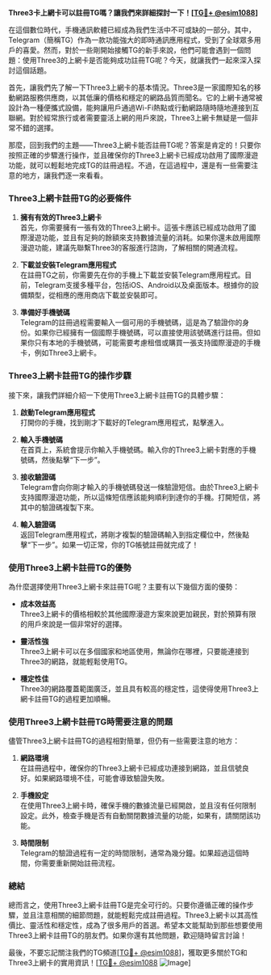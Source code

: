 **Three3卡上網卡可以註冊TG嗎？讓我們來詳細探討一下！[[TG💪+ @esim1088](https://t.me/s/esim1088)]**

在這個數位時代，手機通訊軟體已經成為我們生活中不可或缺的一部分。其中，Telegram（簡稱TG）作為一款功能強大的即時通訊應用程式，受到了全球眾多用戶的喜愛。然而，對於一些剛開始接觸TG的新手來說，他們可能會遇到一個問題：使用Three3的上網卡是否能夠成功註冊TG呢？今天，就讓我們一起來深入探討這個話題。

首先，讓我們先了解一下Three3上網卡的基本情況。Three3是一家國際知名的移動網路服務供應商，以其低廉的價格和穩定的網路品質而聞名。它的上網卡通常被設計為一種便攜式設備，能夠讓用戶通過Wi-Fi熱點或行動網路隨時隨地連接到互聯網。對於經常旅行或者需要靈活上網的用戶來說，Three3上網卡無疑是一個非常不錯的選擇。

那麼，回到我們的主題——Three3上網卡能否註冊TG呢？答案是肯定的！只要你按照正確的步驟進行操作，並且確保你的Three3上網卡已經成功啟用了國際漫遊功能，就可以輕鬆地完成TG的註冊過程。不過，在這過程中，還是有一些需要注意的地方，讓我們逐一來看看。

### Three3上網卡註冊TG的必要條件

1. **擁有有效的Three3上網卡**  
   首先，你需要擁有一張有效的Three3上網卡。這張卡應該已經成功啟用了國際漫遊功能，並且有足夠的餘額來支持數據流量的消耗。如果你還未啟用國際漫遊功能，建議先聯繫Three3的客服進行諮詢，了解相關的開通流程。

2. **下載並安裝Telegram應用程式**  
   在註冊TG之前，你需要先在你的手機上下載並安裝Telegram應用程式。目前，Telegram支援多種平台，包括iOS、Android以及桌面版本。根據你的設備類型，從相應的應用商店下載並安裝即可。

3. **準備好手機號碼**  
   Telegram的註冊過程需要輸入一個可用的手機號碼，這是為了驗證你的身份。如果你已經擁有一個國際手機號碼，可以直接使用該號碼進行註冊。但如果你只有本地的手機號碼，可能需要考慮租借或購買一張支持國際漫遊的手機卡，例如Three3上網卡。

### Three3上網卡註冊TG的操作步驟

接下來，讓我們詳細介紹一下使用Three3上網卡註冊TG的具體步驟：

1. **啟動Telegram應用程式**  
   打開你的手機，找到剛才下載好的Telegram應用程式，點擊進入。

2. **輸入手機號碼**  
   在首頁上，系統會提示你輸入手機號碼。輸入你的Three3上網卡對應的手機號碼，然後點擊“下一步”。

3. **接收驗證碼**  
   Telegram會向你剛才輸入的手機號碼發送一條驗證短信。由於Three3上網卡支持國際漫遊功能，所以這條短信應該能夠順利到達你的手機。打開短信，將其中的驗證碼複製下來。

4. **輸入驗證碼**  
   返回Telegram應用程式，將剛才複製的驗證碼輸入到指定欄位中，然後點擊“下一步”。如果一切正常，你的TG帳號註冊就完成了！

### 使用Three3上網卡註冊TG的優勢

為什麼選擇使用Three3上網卡來註冊TG呢？主要有以下幾個方面的優勢：

- **成本效益高**  
  Three3上網卡的價格相較於其他國際漫遊方案來說更加親民，對於預算有限的用戶來說是一個非常好的選擇。

- **靈活性強**  
  Three3上網卡可以在多個國家和地區使用，無論你在哪裡，只要能連接到Three3的網路，就能輕鬆使用TG。

- **穩定性佳**  
  Three3的網路覆蓋範圍廣泛，並且具有較高的穩定性，這使得使用Three3上網卡註冊TG的過程更加順暢。

### 使用Three3上網卡註冊TG時需要注意的問題

儘管Three3上網卡註冊TG的過程相對簡單，但仍有一些需要注意的地方：

1. **網路環境**  
   在註冊過程中，確保你的Three3上網卡已經成功連接到網路，並且信號良好。如果網路環境不佳，可能會導致驗證失敗。

2. **手機設定**  
   在使用Three3上網卡時，確保手機的數據流量已經開啟，並且沒有任何限制設定。此外，檢查手機是否有自動關閉數據流量的功能，如果有，請關閉該功能。

3. **時間限制**  
   Telegram的驗證過程有一定的時間限制，通常為幾分鐘。如果超過這個時間，你需要重新開始註冊流程。

### 總結

總而言之，使用Three3上網卡註冊TG是完全可行的。只要你遵循正確的操作步驟，並且注意相關的細節問題，就能輕鬆完成註冊過程。Three3上網卡以其高性價比、靈活性和穩定性，成為了很多用戶的首選。希望本文能幫助到那些想要使用Three3上網卡註冊TG的朋友們。如果你還有其他問題，歡迎隨時留言討論！

最後，不要忘記關注我們的TG頻道[[TG💪+ @esim1088](https://t.me/s/esim1088)]，獲取更多關於TG和Three3上網卡的實用資訊！[[TG💪+ @esim1088](https://t.me/s/esim1088) ![Image](https://i.postimg.cc/4NQfJmqS/Snipaste-2025-05-13-00-14-12.png)]